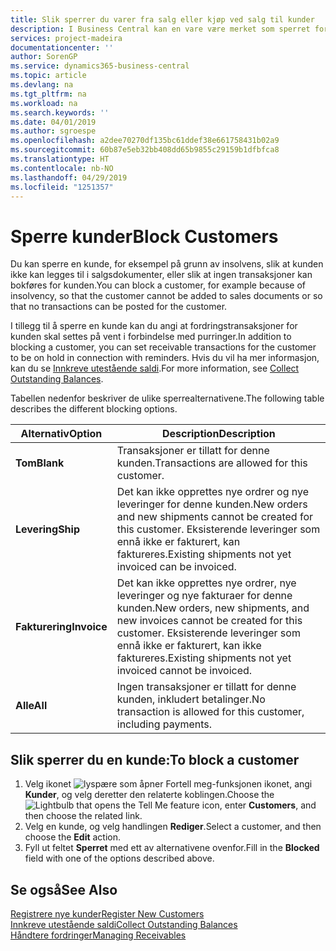 ```yaml
---
title: Slik sperrer du varer fra salg eller kjøp ved salg til kunder
description: I Business Central kan en vare være merket som sperret for salg, sperret for kjøp eller sperret for alt.
services: project-madeira
documentationcenter: ''
author: SorenGP
ms.service: dynamics365-business-central
ms.topic: article
ms.devlang: na
ms.tgt_pltfrm: na
ms.workload: na
ms.search.keywords: ''
ms.date: 04/01/2019
ms.author: sgroespe
ms.openlocfilehash: a2dee70270df135bc61ddef38e661758431b02a9
ms.sourcegitcommit: 60b87e5eb32bb408dd65b9855c29159b1dfbfca8
ms.translationtype: HT
ms.contentlocale: nb-NO
ms.lasthandoff: 04/29/2019
ms.locfileid: "1251357"
---
```

# <a name="block-customers"></a><span data-ttu-id="6cff8-103">Sperre kunder</span><span class="sxs-lookup"><span data-stu-id="6cff8-103">Block Customers</span></span>
<span data-ttu-id="6cff8-104">Du kan sperre en kunde, for eksempel på grunn av insolvens, slik at kunden ikke kan legges til i salgsdokumenter, eller slik at ingen transaksjoner kan bokføres for kunden.</span><span class="sxs-lookup"><span data-stu-id="6cff8-104">You can block a customer, for example because of insolvency, so that the customer cannot be added to sales documents or so that no transactions can be posted for the customer.</span></span>

<span data-ttu-id="6cff8-105">I tillegg til å sperre en kunde kan du angi at fordringstransaksjoner for kunden skal settes på vent i forbindelse med purringer.</span><span class="sxs-lookup"><span data-stu-id="6cff8-105">In addition to blocking a customer, you can set receivable transactions for the customer to be on hold in connection with reminders.</span></span> <span data-ttu-id="6cff8-106">Hvis du vil ha mer informasjon, kan du se [Innkreve utestående saldi](receivables-collect-outstanding-balances.md).</span><span class="sxs-lookup"><span data-stu-id="6cff8-106">For more information, see [Collect Outstanding Balances](receivables-collect-outstanding-balances.md).</span></span>   

<span data-ttu-id="6cff8-107">Tabellen nedenfor beskriver de ulike sperrealternativene.</span><span class="sxs-lookup"><span data-stu-id="6cff8-107">The following table describes the different blocking options.</span></span>  

|<span data-ttu-id="6cff8-108">Alternativ</span><span class="sxs-lookup"><span data-stu-id="6cff8-108">Option</span></span>|<span data-ttu-id="6cff8-109">Description</span><span class="sxs-lookup"><span data-stu-id="6cff8-109">Description</span></span>|  
|--------------------|------------|  
|<span data-ttu-id="6cff8-110">**Tom**</span><span class="sxs-lookup"><span data-stu-id="6cff8-110">**Blank**</span></span>|<span data-ttu-id="6cff8-111">Transaksjoner er tillatt for denne kunden.</span><span class="sxs-lookup"><span data-stu-id="6cff8-111">Transactions are allowed for this customer.</span></span>|
|<span data-ttu-id="6cff8-112">**Levering**</span><span class="sxs-lookup"><span data-stu-id="6cff8-112">**Ship**</span></span>|<span data-ttu-id="6cff8-113">Det kan ikke opprettes nye ordrer og nye leveringer for denne kunden.</span><span class="sxs-lookup"><span data-stu-id="6cff8-113">New orders and new shipments cannot be created for this customer.</span></span> <span data-ttu-id="6cff8-114">Eksisterende leveringer som ennå ikke er fakturert, kan faktureres.</span><span class="sxs-lookup"><span data-stu-id="6cff8-114">Existing shipments not yet invoiced can be invoiced.</span></span>|  
|<span data-ttu-id="6cff8-115">**Fakturering**</span><span class="sxs-lookup"><span data-stu-id="6cff8-115">**Invoice**</span></span>|<span data-ttu-id="6cff8-116">Det kan ikke opprettes nye ordrer, nye leveringer og nye fakturaer for denne kunden.</span><span class="sxs-lookup"><span data-stu-id="6cff8-116">New orders, new shipments, and new invoices cannot be created for this customer.</span></span> <span data-ttu-id="6cff8-117">Eksisterende leveringer som ennå ikke er fakturert, kan ikke faktureres.</span><span class="sxs-lookup"><span data-stu-id="6cff8-117">Existing shipments not yet invoiced cannot be invoiced.</span></span>|  
|<span data-ttu-id="6cff8-118">**Alle**</span><span class="sxs-lookup"><span data-stu-id="6cff8-118">**All**</span></span>|<span data-ttu-id="6cff8-119">Ingen transaksjoner er tillatt for denne kunden, inkludert betalinger.</span><span class="sxs-lookup"><span data-stu-id="6cff8-119">No transaction is allowed for this customer, including payments.</span></span>|  

## <a name="to-block-a-customer"></a><span data-ttu-id="6cff8-120">Slik sperrer du en kunde:</span><span class="sxs-lookup"><span data-stu-id="6cff8-120">To block a customer</span></span>  
1. <span data-ttu-id="6cff8-121">Velg ikonet ![lyspære som åpner Fortell meg-funksjonen](media/ui-search/search_small.png "Fortell hva du vil gjøre") ikonet, angi **Kunder**, og velg deretter den relaterte koblingen.</span><span class="sxs-lookup"><span data-stu-id="6cff8-121">Choose the ![Lightbulb that opens the Tell Me feature](media/ui-search/search_small.png "Tell me what you want to do") icon, enter **Customers**, and then choose the related link.</span></span>
2. <span data-ttu-id="6cff8-122">Velg en kunde, og velg handlingen **Rediger**.</span><span class="sxs-lookup"><span data-stu-id="6cff8-122">Select a customer, and then choose the **Edit** action.</span></span>
3. <span data-ttu-id="6cff8-123">Fyll ut feltet **Sperret** med ett av alternativene ovenfor.</span><span class="sxs-lookup"><span data-stu-id="6cff8-123">Fill in the **Blocked** field with one of the options described above.</span></span>

## <a name="see-also"></a><span data-ttu-id="6cff8-124">Se også</span><span class="sxs-lookup"><span data-stu-id="6cff8-124">See Also</span></span>  
[<span data-ttu-id="6cff8-125">Registrere nye kunder</span><span class="sxs-lookup"><span data-stu-id="6cff8-125">Register New Customers</span></span>](sales-how-register-new-customers.md)  
[<span data-ttu-id="6cff8-126">Innkreve utestående saldi</span><span class="sxs-lookup"><span data-stu-id="6cff8-126">Collect Outstanding Balances</span></span>](receivables-collect-outstanding-balances.md)  
[<span data-ttu-id="6cff8-127">Håndtere fordringer</span><span class="sxs-lookup"><span data-stu-id="6cff8-127">Managing Receivables</span></span>](receivables-manage-receivables.md)  
